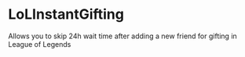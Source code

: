 # LoLInstantGifting
Allows you to skip 24h wait time after adding a new friend for gifting in League of Legends
